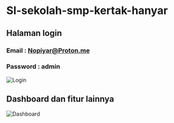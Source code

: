 # SI-sekolah-smp-kertak-hanyar

## Halaman login
### Email    : Nopiyar@Proton.me
### Password : admin
![Login](https://user-images.githubusercontent.com/103617674/218426771-ce330f58-b448-488a-a8c6-a7cb7d5712de.png)



## Dashboard dan fitur lainnya 
![Dashboard](https://user-images.githubusercontent.com/103617674/218426830-ac45f2ba-d9db-4a8a-9ab4-257792da520b.png)
